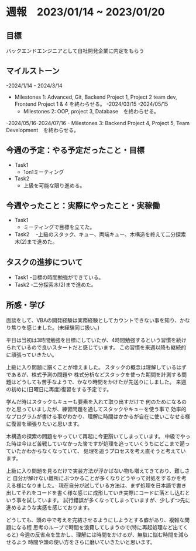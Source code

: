 # 週報　2023/01/14 ~ 2023/01/20
## 目標
バックエンドエンジニアとして自社開発企業に内定をもらう
## マイルストーン
-2024/1/14 - 2024/3/14
  - Milestones 1: Advanced, Git, Backend Project 1, Project 2 team dev, Frontend Project 1 & 4 を終わらせる。
-2024/03/15 -2024/05/15
    - Milestones 2: OOP, project 3, Database　を終わらせる。
      
-2024/05/16-2024/07/16
    - Milestones 3: Backend Project 4, Project 5, Team Development　を終わらせる。
## 今週の予定：やる予定だったこと・目標
- Task1
    - 1on1ミーティング
- Task2
    - 上級を可能な限り進める。

## 今週やったこと：実際にやったこと・実稼働
- Task1
    - ミーティングで目標を立てた。 
- Task2
  　-上級のスタック、キュー、両端キュー、木構造を終えて二分探索木(2)まで進めた。

## タスクの進捗について
- Task1
  -目標の時間勉強ができている。
- Task2
    -二分探索木(2)まで進めた。

    
    
## 所感・学び
面談をして、VBAの開発経験は実務経験としてカウントできない事を知り、かなり焦りを感じました。(未経験同じ扱い。)

平日は当初は3時間勉強を目標にしていたが、4時間勉強するという習慣を続けられているので良いスタートだと感じています。
この習慣を来週以降も継続的に頑張っていきたい。

上級に入り問題に躓くことが増えました。
スタックの概念は理解しているはずであるが、株式予測の問題や
株式分析などスタックを使った期間を計測する問題はどうしても苦手なようで、かなり時間をかけたが先送りにしました。
来週の初めに(日曜日に再度)復習をする予定です。

学んだ時はスタックもキューも要素を入れて取り出すだけで
何のためになるのかと思っていましたが、練習問題を通してスタックやキューを使う事で
効率的なプログラムが書ける事がわかり、理解に時間はかかるが自在に使いこなせる様に復習を頑張りたいと思います。

木構造の探索の問題をやっていて再起に今更躓いてしまっています。
中級でやった時は今ほど苦戦していなかった筈ですが処理を追っていくうちにどこまで遡っていたかわからなくなっていて、
処理を追うプロセスを考え直そうと考えています。

上級に入り問題を見るだけで実装方法が浮かばない物も増えてきており、難しさと
自分が解けない難所にぶつかることが多くなりどうやって対処をするかを考える様になりました。
現在自分が試している方法は、まず処理を日本語で書き出してそれをコードを書く様な感じに成形していき実際にコードに落とし込むという事を試しています。
試行錯誤が多くなってしまっていますが、少しずつ先に進めるような実感を感じております。

どうしても、頭の中で考えを完結させるようにしようとする癖があり、複雑な問題になる程
思考のループで時間を浪費してしまうので(特に再起処理など出てくると)
今週の反省点を生かし、理解には時間をかけるが、無駄に悩む時間を減らせるよう
時間や頭の使い方をさらに磨いていきたいと思います。


